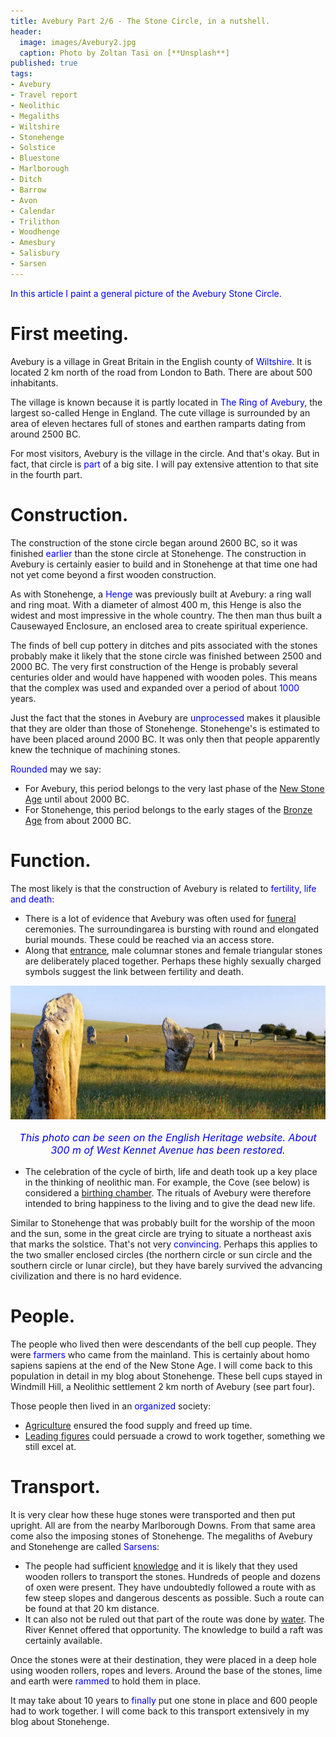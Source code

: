 ```yaml
---
title: Avebury Part 2/6 - The Stone Circle, in a nutshell.
header:
  image: images/Avebury2.jpg
  caption: Photo by Zoltan Tasi on [**Unsplash**]
published: true
tags:
- Avebury
- Travel report
- Neolithic
- Megaliths
- Wiltshire
- Stonehenge
- Solstice
- Bluestone
- Marlborough
- Ditch
- Barrow
- Avon
- Calendar
- Trilithon
- Woodhenge
- Amesbury
- Salisbury
- Sarsen
---
```


<span style="color: blue;">In this article I paint a general picture of the Avebury Stone Circle.</span>

# First meeting.
Avebury is a village in Great Britain in the English county of <span style="color: blue;">Wiltshire</span>. It is located 2 km north of the road from London to Bath. There are about 500 inhabitants. 

The village is known because it is partly located in <span style="color: blue;">The Ring of Avebury</span>, the largest so-called Henge in England. The cute village is surrounded by an area of eleven hectares full of stones and earthen ramparts dating from around 2500 BC.

For most visitors, Avebury is the village in the circle. And that's okay. But in fact, that circle is <span style="color: blue;">part</span> of a big site. I will pay extensive attention to that site in the fourth part.
# Construction. 
The construction of the stone circle began around 2600 BC, so it was finished <span style="color: blue;">earlier</span> than the stone circle at Stonehenge. The construction in Avebury is certainly easier to build and in Stonehenge at that time one had not yet come beyond a first wooden construction. 

As with Stonehenge, a <span style="color: blue;">Henge</span> was previously built at Avebury: a ring wall and ring moat. With a diameter of almost 400 m, this Henge is also the widest and most impressive in the whole country. The then man thus built a Causewayed Enclosure, an enclosed area to create spiritual experience. 

The finds of bell cup pottery in ditches and pits associated with the stones probably make it likely that the stone circle was finished between 2500 and 2000 BC. The very first construction of the Henge is probably several centuries older and would have happened with wooden poles. This means that the complex was used and expanded over a period of about <span style="color: blue;">1000</span> years. 

Just the fact that the stones in Avebury are <span style="color: blue;">unprocessed</span> makes it plausible that they are older than those of Stonehenge. Stonehenge's is estimated to have been placed around 2000 BC. It was only then that people apparently knew the technique of machining stones.

<span style="color: blue;">Rounded</span> may we say:
* For Avebury, this period belongs to the very last phase of the <u>New Stone Age</u> until about 2000 BC. 
* For Stonehenge, this period belongs to the early stages of the <u>Bronze Age</u> from about 2000 BC.

# Function.
The most likely is that the construction of Avebury is related to <span style="color: blue;">fertility, life and death</span>:
* There is a lot of evidence that Avebury was often used for <u>funeral</u> ceremonies. The surroundingarea is bursting with round and elongated burial mounds. These could be reached via an access store.
* Along that <u>entrance</u>, male columnar stones and female triangular stones are deliberately placed together. Perhaps these highly sexually charged symbols suggest the link between fertility and death. 

<div align="center"><img src="/images/West Kennet Avenue.jpg" alt="" width="" height=""></div>

<p style="text-align: center; font-size: 12pt;"><span style="color: blue;"><i>This photo can be seen on the English Heritage website. About 300 m of West Kennet Avenue has been restored.</i></span></p>

* The celebration of the cycle of birth, life and death took up a key place in the thinking of neolithic man. For example, the Cove (see below) is considered a <u>birthing chamber</u>. The rituals of Avebury were therefore intended to bring happiness to the living and to give the dead new life.

Similar to Stonehenge that was probably built for the worship of the moon and the sun, some in the great circle are trying to situate a northeast axis that marks the solstice. That's not very <span style="color: blue;">convincing</span>. Perhaps this applies to the two smaller enclosed circles (the northern circle or sun circle and the southern circle or lunar circle), but they have barely survived the advancing civilization and there is no hard evidence.

# People.
The people who lived then were descendants of the bell cup people. They were <span style="color: blue;">farmers</span> who came from the mainland. This is certainly about homo sapiens sapiens at the end of the New Stone Age. I will come back to this population in detail in my blog about Stonehenge. These bell cups stayed in Windmill Hill, a Neolithic settlement 2 km north of Avebury (see part four).

Those people then lived in an <span style="color: blue;">organized</span> society:
* <u>Agriculture</u> ensured the food supply and freed up time.
* <u>Leading figures</u> could persuade a crowd to work together, something we still excel at.

# Transport.
It is very clear how these huge stones were transported and then put upright. All are from the nearby Marlborough Downs. From that same area come also the imposing stones of Stonehenge. The megaliths of Avebury and Stonehenge are called <span style="color: blue;">Sarsens</span>:
* The people had sufficient <u>knowledge</u> and it is likely that they used wooden rollers to transport the stones. Hundreds of people and dozens of oxen were present. They have undoubtedly followed a route with as few steep slopes and dangerous descents as possible. Such a route can be found at that 20 km distance.
* It can also not be ruled out that part of the route was done by <u>water</u>. The River Kennet offered that opportunity. The knowledge to build a raft was certainly available.

Once the stones were at their destination, they were placed in a deep hole using wooden rollers, ropes and levers. Around the base of the stones, lime and earth were <span style="color: blue;">rammed</span> to hold them in place. 

It may take about 10 years to <span style="color: blue;">finally</span> put one stone in place and 600 people had to work together. I will come back to this transport extensively in my blog about Stonehenge.

